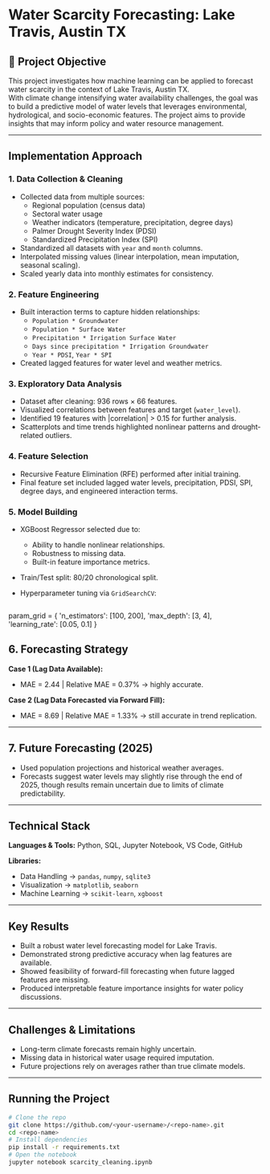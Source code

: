 # Water Scarcity Forecasting: Lake Travis, Austin TX

## 📌 Project Objective
This project investigates how machine learning can be applied to forecast water scarcity in the context of Lake Travis, Austin TX.  
With climate change intensifying water availability challenges, the goal was to build a predictive model of water levels that leverages environmental, hydrological, and socio-economic features. The project aims to provide insights that may inform policy and water resource management.

---

## Implementation Approach

### 1. Data Collection & Cleaning
- Collected data from multiple sources:
  - Regional population (census data)  
  - Sectoral water usage  
  - Weather indicators (temperature, precipitation, degree days)  
  - Palmer Drought Severity Index (PDSI)  
  - Standardized Precipitation Index (SPI)  
- Standardized all datasets with `year` and `month` columns.  
- Interpolated missing values (linear interpolation, mean imputation, seasonal scaling).  
- Scaled yearly data into monthly estimates for consistency.  

### 2. Feature Engineering
- Built interaction terms to capture hidden relationships:  
  - `Population * Groundwater`  
  - `Population * Surface Water`  
  - `Precipitation * Irrigation Surface Water`  
  - `Days since precipitation * Irrigation Groundwater`  
  - `Year * PDSI`, `Year * SPI`  
- Created lagged features for water level and weather metrics.  

### 3. Exploratory Data Analysis
- Dataset after cleaning: 936 rows × 66 features.  
- Visualized correlations between features and target (`water_level`).  
- Identified 19 features with |correlation| > 0.15 for further analysis.  
- Scatterplots and time trends highlighted nonlinear patterns and drought-related outliers.  

### 4. Feature Selection
- Recursive Feature Elimination (RFE) performed after initial training.  
- Final feature set included lagged water levels, precipitation, PDSI, SPI, degree days, and engineered interaction terms.  

### 5. Model Building
- XGBoost Regressor selected due to:
  - Ability to handle nonlinear relationships.  
  - Robustness to missing data.  
  - Built-in feature importance metrics.  
- Train/Test split: 80/20 chronological split.  
- Hyperparameter tuning via `GridSearchCV`:
  
  ```python
param_grid = {
    'n_estimators': [100, 200],
    'max_depth': [3, 4],
    'learning_rate': [0.05, 0.1]
}

## 6. Forecasting Strategy

**Case 1 (Lag Data Available):**  
- MAE = 2.44 | Relative MAE = 0.37% → highly accurate.  

**Case 2 (Lag Data Forecasted via Forward Fill):**  
- MAE = 8.69 | Relative MAE = 1.33% → still accurate in trend replication.  

---

## 7. Future Forecasting (2025)
- Used population projections and historical weather averages.  
- Forecasts suggest water levels may slightly rise through the end of 2025, though results remain uncertain due to limits of climate predictability.  

---

## Technical Stack
**Languages & Tools:** Python, SQL, Jupyter Notebook, VS Code, GitHub  

**Libraries:**  
- Data Handling → `pandas`, `numpy`, `sqlite3`  
- Visualization → `matplotlib`, `seaborn`  
- Machine Learning → `scikit-learn`, `xgboost`  

---
## Key Results
- Built a robust water level forecasting model for Lake Travis.  
- Demonstrated strong predictive accuracy when lag features are available.  
- Showed feasibility of forward-fill forecasting when future lagged features are missing.  
- Produced interpretable feature importance insights for water policy discussions.  

---

## Challenges & Limitations
- Long-term climate forecasts remain highly uncertain.  
- Missing data in historical water usage required imputation.  
- Future projections rely on averages rather than true climate models.  

---

## Running the Project
  ```bash
# Clone the repo
git clone https://github.com/<your-username>/<repo-name>.git
cd <repo-name>
# Install dependencies
pip install -r requirements.txt
# Open the notebook
jupyter notebook scarcity_cleaning.ipynb
